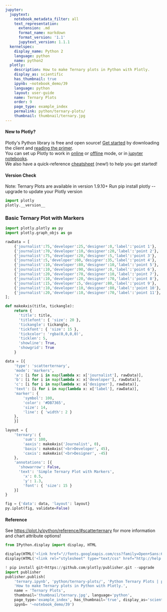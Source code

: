 ```yaml
---
jupyter:
  jupytext:
    notebook_metadata_filter: all
    text_representation:
      extension: .md
      format_name: markdown
      format_version: '1.1'
      jupytext_version: 1.1.1
  kernelspec:
    display_name: Python 2
    language: python
    name: python2
  plotly:
    description: How to make Ternary plots in Python with Plotly.
    display_as: scientific
    has_thumbnail: true
    ipynb: ~notebook_demo/39
    language: python
    layout: user-guide
    name: Ternary Plots
    order: 9
    page_type: example_index
    permalink: python/ternary-plots/
    thumbnail: thumbnail/ternary.jpg
---
```


#### New to Plotly?
Plotly's Python library is free and open source! [Get started](https://plot.ly/python/getting-started/) by downloading the client and [reading the primer](https://plot.ly/python/getting-started/).
<br>You can set up Plotly to work in [online](https://plot.ly/python/getting-started/#initialization-for-online-plotting) or [offline](https://plot.ly/python/getting-started/#initialization-for-offline-plotting) mode, or in [jupyter notebooks](https://plot.ly/python/getting-started/#start-plotting-online).
<br>We also have a quick-reference [cheatsheet](https://images.plot.ly/plotly-documentation/images/python_cheat_sheet.pdf) (new!) to help you get started!


#### Version Check
Note: Ternary Plots are available in version 1.9.10+
Run pip install plotly --upgrade to update your Plotly version

```python
import plotly
plotly.__version__
```

### Basic Ternary Plot with Markers

```python
import plotly.plotly as py
import plotly.graph_objs as go

rawData = [
    {'journalist':75,'developer':25,'designer':0,'label':'point 1'},
    {'journalist':70,'developer':10,'designer':20,'label':'point 2'},
    {'journalist':75,'developer':20,'designer':5,'label':'point 3'},
    {'journalist':5,'developer':60,'designer':35,'label':'point 4'},
    {'journalist':10,'developer':80,'designer':10,'label':'point 5'},
    {'journalist':10,'developer':90,'designer':0,'label':'point 6'},
    {'journalist':20,'developer':70,'designer':10,'label':'point 7'},
    {'journalist':10,'developer':20,'designer':70,'label':'point 8'},
    {'journalist':15,'developer':5,'designer':80,'label':'point 9'},
    {'journalist':10,'developer':10,'designer':80,'label':'point 10'},
    {'journalist':20,'developer':10,'designer':70,'label':'point 11'},
];

def makeAxis(title, tickangle):
    return {
      'title': title,
      'titlefont': { 'size': 20 },
      'tickangle': tickangle,
      'tickfont': { 'size': 15 },
      'tickcolor': 'rgba(0,0,0,0)',
      'ticklen': 5,
      'showline': True,
      'showgrid': True
    }

data = [{
    'type': 'scatterternary',
    'mode': 'markers',
    'a': [i for i in map(lambda x: x['journalist'], rawData)],
    'b': [i for i in map(lambda x: x['developer'], rawData)],
    'c': [i for i in map(lambda x: x['designer'], rawData)],
    'text': [i for i in map(lambda x: x['label'], rawData)],
    'marker': {
        'symbol': 100,
        'color': '#DB7365',
        'size': 14,
        'line': { 'width': 2 }
    },
    }]

layout = {
    'ternary': {
        'sum': 100,
        'aaxis': makeAxis('Journalist', 0),
        'baxis': makeAxis('<br>Developer', 45),
        'caxis': makeAxis('<br>Designer', -45)
    },
    'annotations': [{
      'showarrow': False,
      'text': 'Simple Ternary Plot with Markers',
        'x': 0.5,
        'y': 1.3,
        'font': { 'size': 15 }
    }]
}

fig = {'data': data, 'layout': layout}
py.iplot(fig, validate=False)
```

#### Reference
See https://plot.ly/python/reference/#scatterternary for more information and chart attribute options!

```python
from IPython.display import display, HTML

display(HTML('<link href="//fonts.googleapis.com/css?family=Open+Sans:600,400,300,200|Inconsolata|Ubuntu+Mono:400,700" rel="stylesheet" type="text/css" />'))
display(HTML('<link rel="stylesheet" type="text/css" href="http://help.plot.ly/documentation/all_static/css/ipython-notebook-custom.css">'))

! pip install git+https://github.com/plotly/publisher.git --upgrade
import publisher
publisher.publish(
    'ternary.ipynb', 'python/ternary-plots/', 'Python Ternary Plots | plotly',
    'How to make Ternary plots in Python with Plotly.',
    name = 'Ternary Plots',
    thumbnail='thumbnail/ternary.jpg', language='python',
    page_type='example_index', has_thumbnail='true', display_as='scientific', order=9,
    ipynb= '~notebook_demo/39')
```

```python

```
